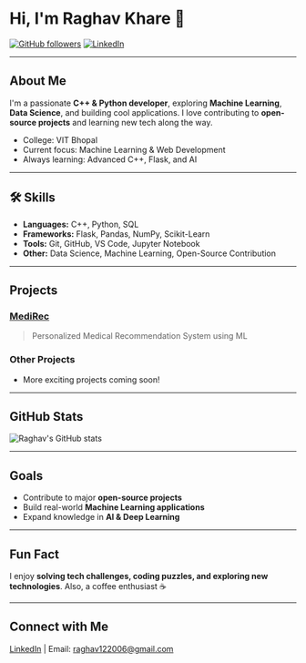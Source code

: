 # Hi, I'm Raghav Khare 👋

[![GitHub followers](https://img.shields.io/github/followers/Raghavkhare12?label=Follow&style=social)](https://github.com/Raghavkhare12)
[![LinkedIn](https://img.shields.io/badge/LinkedIn-Raghav-blue?style=flat-square&logo=linkedin)](https://www.linkedin.com/in/raghav-khare-360312382/)


---

##  About Me
I'm a passionate **C++ & Python developer**, exploring **Machine Learning**, **Data Science**, and building cool applications. I love contributing to **open-source projects** and learning new tech along the way.  

-  College: VIT Bhopal 
-  Current focus: Machine Learning & Web Development  
-  Always learning: Advanced C++, Flask, and AI  

---

## 🛠 Skills
- **Languages:** C++, Python, SQL  
- **Frameworks:** Flask, Pandas, NumPy, Scikit-Learn  
- **Tools:** Git, GitHub, VS Code, Jupyter Notebook  
- **Other:** Data Science, Machine Learning, Open-Source Contribution  

---

##  Projects
### [MediRec](https://github.com/Raghavkhare12/MediRec)
> Personalized Medical Recommendation System using ML  

### Other Projects
- More exciting projects coming soon!  

---

##  GitHub Stats
![Raghav's GitHub stats](https://github-readme-stats.vercel.app/api?username=Raghavkhare12&show_icons=true&theme=radical)

---

##  Goals
- Contribute to major **open-source projects**  
- Build real-world **Machine Learning applications**  
- Expand knowledge in **AI & Deep Learning**  

---

##  Fun Fact
I enjoy **solving tech challenges, coding puzzles, and exploring new technologies**. Also, a coffee enthusiast ☕  

---

##  Connect with Me
[LinkedIn](https://www.linkedin.com/in/raghav-khare-360312382/) | Email: raghav122006@gmail.com

